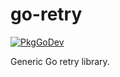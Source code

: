 # go-retry

[![PkgGoDev](https://pkg.go.dev/badge/mod/github.com/talos-systems/go-retry)](https://pkg.go.dev/mod/github.com/talos-systems/go-retry)

Generic Go retry library.
